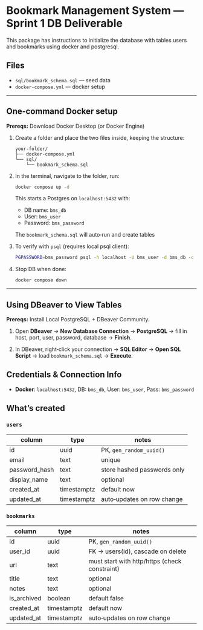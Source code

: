 # Bookmark Management System — Sprint 1 DB Deliverable

This package has instructions to initialize the database with tables users and bookmarks using docker and postgresql.

## Files

- `sql/bookmark_schema.sql` — seed data
- `docker-compose.yml` — docker setup

---

## One‑command Docker setup

**Prereqs:** Download Docker Desktop (or Docker Engine)

1. Create a folder and place the two files inside, keeping the structure:
   ```
   your-folder/
   ├── docker-compose.yml
   └── sql/
       └── bookmark_schema.sql
   ```

2. In the terminal, navigate to the folder, run:
   ```bash
   docker compose up -d
   ```
   This starts a Postgres on `localhost:5432` with:
   - DB name: `bms_db`
   - User: `bms_user`
   - Password: `bms_password`

   The `bookmark_schema.sql` will auto‑run and create tables

3. To verify with `psql` (requires local psql client):
   ```bash
   PGPASSWORD=bms_password psql -h localhost -U bms_user -d bms_db -c "\dt" -c "SELECT * FROM v_user_bookmarks;"
   ```

4. Stop DB when done:
   ```bash
   docker compose down
   ```

---

## Using DBeaver to View Tables

**Prereqs:** Install Local PostgreSQL + DBeaver Community.

1. Open **DBeaver** → **New Database Connection** → **PostgreSQL** → fill in host, port, user, password, database → **Finish**.

2. In DBeaver, right‑click your connection → **SQL Editor** → **Open SQL Script** → load `bookmark_schema.sql` → **Execute**.


## Credentials & Connection Info

- **Docker**: `localhost:5432`, DB: `bms_db`, User: `bms_user`, Pass: `bms_password`



## What’s created

### `users`
| column        | type        | notes                          |
|---------------|-------------|--------------------------------|
| id            | uuid        | PK, `gen_random_uuid()`        |
| email         | text        | unique                         |
| password_hash | text        | store hashed passwords only    |
| display_name  | text        | optional                       |
| created_at    | timestamptz | default now                    |
| updated_at    | timestamptz | auto‑updates on row change     |

### `bookmarks`
| column      | type        | notes                                          |
|-------------|-------------|------------------------------------------------|
| id          | uuid        | PK, `gen_random_uuid()`                        |
| user_id     | uuid        | FK → users(id), cascade on delete              |
| url         | text        | must start with http/https (check constraint)  |
| title       | text        | optional                                       |
| notes       | text        | optional                                       |
| is_archived | boolean     | default false                                  |
| created_at  | timestamptz | default now                                    |
| updated_at  | timestamptz | auto‑updates on row change                     |
